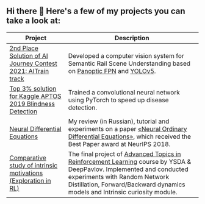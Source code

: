 ## Hi there 👋  Here's a few of my projects you can take a look at:

| Project | Description |
| ------- | --------------|
| [2nd Place Solution of AI Journey Contest 2021: AITrain track](https://github.com/MamatShamshiev/ai-train) | Developed a computer vision system for Semantic Rail Scene Understanding based on [Panoptic FPN](https://arxiv.org/pdf/1901.02446.pdf) and [YOLOv5](https://github.com/ultralytics/yolov5). |
| [Top 3% solution for Kaggle APTOS 2019 Blindness Detection](https://github.com/MamatShamshiev/Kaggle-APTOS-2019-Blindness-Detection) | Trained a convolutional neural network using PyTorch to speed up disease detection. |
| [Neural Differential Equations](https://github.com/MamatShamshiev/Neural_Differential_Equations) | My review (in Russian), tutorial and experiments on a paper [«Neural Ordinary Differential Equations»](https://arxiv.org/pdf/1806.07366.pdf), which received the Best Paper award at NeurIPS 2018. |
| [Comparative study of intrinsic motivations (Exploration in RL)](https://github.com/vlad-filin/spinningup_curiousity) | The final project of [Advanced Topics in Reinforcement Learning](http://deeppavlov.ai/rl_course_2020#!/tab/168247558-2) course by YSDA & DeepPavlov. Implemented and conducted experiments with Random Network Distillation, Forward/Backward dynamics models and Intrinsic curiosity module.|

